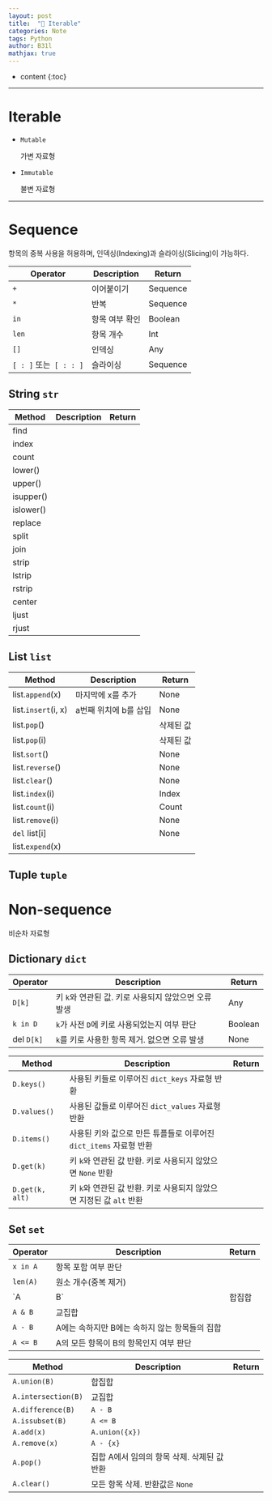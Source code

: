 ```yaml
---
layout: post
title:  "📖 Iterable"
categories: Note
tags: Python
author: B31l
mathjax: true
---
```




* content
{:toc}


---

# Iterable

- `Mutable` 

  가변 자료형

- `Immutable`  

  불변 자료형

---



# Sequence

항목의 중복 사용을 허용하며, 인덱싱(Indexing)과 슬라이싱(Slicing)이 가능하다.

| Operator               | Description    | Return   |
| ---------------------- | -------------- | -------- |
| `+`                    | 이어붙이기     | Sequence |
| `*`                    | 반복           | Sequence |
| `in`                   | 항목 여부 확인 | Boolean  |
| `len`                  | 항목 개수      | Int      |
| `[]`                   | 인덱싱         | Any      |
| `[ : ]` 또는` [ : : ]` | 슬라이싱       | Sequence |



##  String `str`

| Method    | Description | Return |
| --------- | ----------- | ------ |
| find      |             |        |
| index     |             |        |
| count     |             |        |
| lower()   |             |        |
| upper()   |             |        |
| isupper() |             |        |
| islower() |             |        |
| replace   |             |        |
| split     |             |        |
| join      |             |        |
| strip     |             |        |
| lstrip    |             |        |
| rstrip    |             |        |
| center    |             |        |
| ljust     |             |        |
| rjust     |             |        |



## List `list`

| Method              | Description           | Return    |
| ------------------- | --------------------- | --------- |
| list.`append`(x)    | 마지막에 x를 추가     | None      |
| list.`insert`(i, x) | a번째 위치에 b를 삽입 | None      |
| list.`pop`()        |                       | 삭제된 값 |
| list.`pop`(i)       |                       | 삭제된 값 |
| list.`sort`()       |                       | None      |
| list.`reverse`()    |                       | None      |
| list.`clear`()      |                       | None      |
| list.`index`(i)     |                       | Index     |
| list.`count`(i)     |                       | Count     |
| list.`remove`(i)    |                       | None      |
| `del` list[i]       |                       | None      |
| list.`expend`(x)    |                       |           |



## Tuple `tuple`



# Non-sequence

비순차 자료형

## Dictionary `dict`

| Operator   | Description                                          | Return  |
| ---------- | ---------------------------------------------------- | ------- |
| `D[k]`     | 키 `k`와 연관된 값. 키로 사용되지 않았으면 오류 발생 | Any     |
| `k in D`   | `k`가 사전 `D`에 키로 사용되었는지 여부 판단         | Boolean |
| del `D[k]` | `k`를 키로 사용한 항목 제거. 없으면 오류 발생        | None    |

| Method          | Description                                                  | Return |
| --------------- | ------------------------------------------------------------ | ------ |
| `D.keys()`      | 사용된 키들로 이루어진 `dict_keys` 자료형 반환               |        |
| `D.values()`    | 사용된 값들로 이루어진 `dict_values` 자료형 반환             |        |
| `D.items()`     | 사용된 키와 값으로 만든 튜플들로 이루어진`dict_items` 자료형 반환 |        |
| `D.get(k)`      | 키 `k`와 연관된 값 반환. 키로 사용되지 않았으면 `None` 반환  |        |
| `D.get(k, alt)` | 키 `k`와 연관된 값 반환. 키로 사용되지 않았으면 지정된 값 `alt` 반환 |        |

## Set `set`

| Operator | Description                                    | Return |
| -------- | ---------------------------------------------- | ------ |
| `x in A` | 항목 포함 여부 판단                            |        |
| `len(A)` | 원소 개수(중복 제거)                           |        |
| `A | B`  | 합집합                                         |        |
| `A & B`  | 교집합                                         |        |
| `A - B`  | A에는 속하지만 B에는 속하지 않는 항목들의 집합 |        |
| `A <= B` | A의 모든 항목이 B의 항목인지 여부 판단         |        |

| Method              | Description                                 | Return |
| ------------------- | ------------------------------------------- | ------ |
| `A.union(B)`        | 합집합                                      |        |
| `A.intersection(B)` | 교집합                                      |        |
| `A.difference(B)`   | `A - B`                                     |        |
| `A.issubset(B)`     | `A <= B`                                    |        |
| `A.add(x)`          | `A.union({x})`                              |        |
| `A.remove(x)`       | `A - {x}`                                   |        |
| `A.pop()`           | 집합 A에서 임의의 항목 삭제. 삭제된 값 반환 |        |
| `A.clear()`         | 모든 항목 삭제. 반환값은 `None`             |        |



